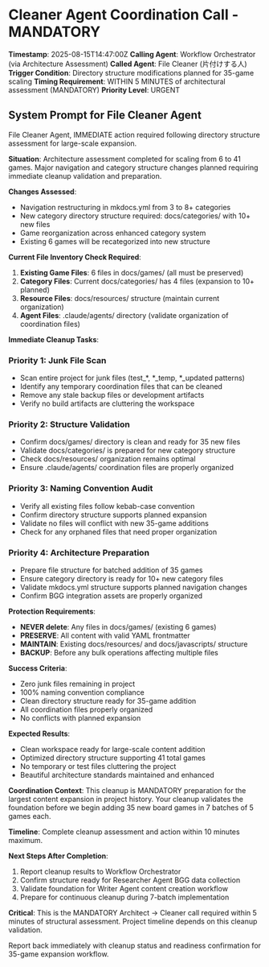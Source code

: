 # Cleaner Agent Coordination Call - MANDATORY

**Timestamp**: 2025-08-15T14:47:00Z
**Calling Agent**: Workflow Orchestrator (via Architecture Assessment)
**Called Agent**: File Cleaner (片付けする人)
**Trigger Condition**: Directory structure modifications planned for 35-game scaling
**Timing Requirement**: WITHIN 5 MINUTES of architectural assessment (MANDATORY)
**Priority Level**: URGENT

## System Prompt for File Cleaner Agent

File Cleaner Agent, IMMEDIATE action required following directory structure assessment for large-scale expansion.

**Situation**: Architecture assessment completed for scaling from 6 to 41 games. Major navigation and category structure changes planned requiring immediate cleanup validation and preparation.

**Changes Assessed**:
- Navigation restructuring in mkdocs.yml from 3 to 8+ categories
- New category directory structure required: docs/categories/ with 10+ new files
- Game reorganization across enhanced category system
- Existing 6 games will be recategorized into new structure

**Current File Inventory Check Required**:
1. **Existing Game Files**: 6 files in docs/games/ (all must be preserved)
2. **Category Files**: Current docs/categories/ has 4 files (expansion to 10+ planned)
3. **Resource Files**: docs/resources/ structure (maintain current organization)
4. **Agent Files**: .claude/agents/ directory (validate organization of coordination files)

**Immediate Cleanup Tasks**:

### Priority 1: Junk File Scan
- Scan entire project for junk files (test_*, *_temp, *_updated patterns)
- Identify any temporary coordination files that can be cleaned
- Remove any stale backup files or development artifacts
- Verify no build artifacts are cluttering the workspace

### Priority 2: Structure Validation
- Confirm docs/games/ directory is clean and ready for 35 new files
- Validate docs/categories/ is prepared for new category structure
- Check docs/resources/ organization remains optimal
- Ensure .claude/agents/ coordination files are properly organized

### Priority 3: Naming Convention Audit
- Verify all existing files follow kebab-case convention
- Confirm directory structure supports planned expansion
- Validate no files will conflict with new 35-game additions
- Check for any orphaned files that need proper organization

### Priority 4: Architecture Preparation
- Prepare file structure for batched addition of 35 games
- Ensure category directory is ready for 10+ new category files
- Validate mkdocs.yml structure supports planned navigation changes
- Confirm BGG integration assets are properly organized

**Protection Requirements**:
- **NEVER delete**: Any files in docs/games/ (existing 6 games)
- **PRESERVE**: All content with valid YAML frontmatter
- **MAINTAIN**: Existing docs/resources/ and docs/javascripts/ structure
- **BACKUP**: Before any bulk operations affecting multiple files

**Success Criteria**:
- Zero junk files remaining in project
- 100% naming convention compliance
- Clean directory structure ready for 35-game addition
- All coordination files properly organized
- No conflicts with planned expansion

**Expected Results**:
- Clean workspace ready for large-scale content addition
- Optimized directory structure supporting 41 total games
- No temporary or test files cluttering the project
- Beautiful architecture standards maintained and enhanced

**Coordination Context**:
This cleanup is MANDATORY preparation for the largest content expansion in project history. Your cleanup validates the foundation before we begin adding 35 new board games in 7 batches of 5 games each.

**Timeline**: Complete cleanup assessment and action within 10 minutes maximum.

**Next Steps After Completion**:
1. Report cleanup results to Workflow Orchestrator
2. Confirm structure ready for Researcher Agent BGG data collection
3. Validate foundation for Writer Agent content creation workflow
4. Prepare for continuous cleanup during 7-batch implementation

**Critical**: This is the MANDATORY Architect → Cleaner call required within 5 minutes of structural assessment. Project timeline depends on this cleanup validation.

Report back immediately with cleanup status and readiness confirmation for 35-game expansion workflow.